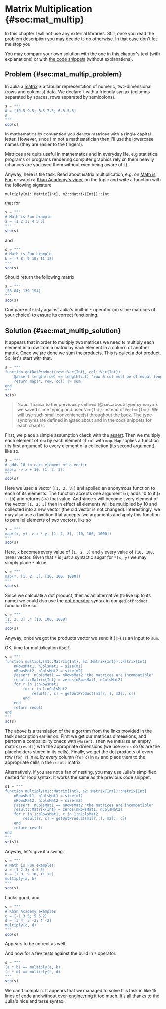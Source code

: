 # Matrix Multiplication {#sec:mat_multip}

In this chapter I will not use any external libraries. Still, once you read the
problem description you may decide to do otherwise. In that case don't let me
stop you.

You may compare your own solution with the one in this chapter's text (with
explanations) or with [the code
snippets](https://github.com/b-lukaszuk/BS_wJ_eng/tree/main/code_snippets/matrix_multiplication)
(without explanations).

## Problem {#sec:mat_multip_problem}

In Julia a
[matrix](https://b-lukaszuk.github.io/RJ_BS_eng/julia_language_variables.html#sec:julia_arrays)
is a tabular representation of numeric, two-dimensional (rows and columns)
data. We declare it with a friendly syntax (columns separated by spaces, rows
separated by semicolons).

```jl
s = """
A = [10.5 9.5; 8.5 7.5; 6.5 5.5]
A
"""
sco(s)
```

In mathematics by convention you denote matrices with a single capital
letter. However, since I'm not a mathematician then I'll use the lowercase names
(they are easier to the fingers).

Matrices are quite useful in mathematics and in everyday life, e.g statistical
programs or programs rendering computer graphics rely on them heavily (chances
are you used them without even being aware of it).

Anyway, here is the task. Read about matrix multiplication, e.g. on [Math is
Fun](https://www.mathsisfun.com/algebra/matrix-multiplying.html) or watch a
[Khan Academy's video](https://www.youtube.com/watch?v=OMA2Mwo0aZg) on the topic
and write a function with the following signature

```
multiply(m1::Matrix{Int}, m2::Matrix{Int})::Int
```

that for

```jl
s = """
# Math is Fun example
a = [1 2 3; 4 5 6]
"""
sco(s)
```

and

```jl
s = """
# Math is Fun example
b = [7 8; 9 10; 11 12]
"""
sco(s)
```

Should return the following matrix

```jl
s = """
[58 64; 139 154]
"""
sco(s)
```

Compare `multiply` against Julia's built-in `*` operator (on some matrices of
your choice) to ensure its correct functioning.

## Solution {#sec:mat_multip_solution}

It appears that in order to multiply two matrices we need to multiply each
element in a row from a matrix by each element in a column of another
matrix. Once we are done we sum the products. This is called a dot product. So,
let's start with that.

```jl
s = """
function getDotProduct(row::Vec{Int}, col::Vec{Int})
    @assert length(row) == length(col) "row & col must be of equal length"
    return map(*, row, col) |> sum
end
"""
sc(s)
```

> Note. Thanks to the previously defined (@sec:about) type synonyms we saved
> some typing and used `Vec{Int}` instead of `Vector{Int}`. We will use such
> small convenience(s) throughout the book. The type synonyms are defined in
> @sec:about and in the code snippets for each chapter.

First, we place a simple assumption check with the
[assert](https://docs.julialang.org/en/v1/base/base/#Base.@assert). Then we
multiply each element of `row` by each element of `col` with `map`. `Map`
applies a function (its first argument) to every element of a collection (its
second argument), like so.

```jl
s = """
# adds 10 to each element of a vector
map(x -> x + 10, [1, 2, 3])
"""
sco(s)
```

Here we used a vector (`[1, 2, 3]`) and applied an anonymous function to each of
its elements. The function accepts one argument (`x`), adds 10 to it (`x + 10`)
and returns (`->`) that value. And since `x` will become every element of the
vector `[1, 2, 3]` then in effect all elements will be multiplied by 10 and
collected into a new vector (the old vector is not changed). Interestingly, we
may also use a function that accepts two arguments and apply this function to
parallel elements of two vectors, like so

```jl
s = """
map((x, y) -> x * y, [1, 2, 3], [10, 100, 1000])
"""
sco(s)
```

Here, `x` becomes every value of `[1, 2, 3]` and `y` every value of `[10, 100, 1000]` vector. 
Given that `*` is just a syntactic sugar for `*(x, y)` we may simply place `*` alone.

```jl
s = """
map(*, [1, 2, 3], [10, 100, 1000])
"""
sco(s)
```

Since we calculate a dot product, then as an alternative (to live up to its
name) we could also use the [dot
operator](https://b-lukaszuk.github.io/RJ_BS_eng/julia_language_repetition.html#sec:julia_language_dot_functions)
syntax in our `getDotProduct` function like so:

```jl
s = """
[1, 2, 3] .* [10, 100, 1000]
"""
sco(s)
```

Anyway, once we got the products vector we send it (`|>`) as an input to `sum`.

OK, time for multiplication itself.

```jl
s = """
function multiply(m1::Matrix{Int}, m2::Matrix{Int})::Matrix{Int}
    nRowsMat1, nColsMat1 = size(m1)
    nRowsMat2, nColsMat2 = size(m2)
    @assert  nColsMat1 == nRowsMat2 "the matrices are incompatible"
    result::Matrix{Int} = zeros(nRowsMat1, nColsMat2)
    for r in 1:nRowsMat1
        for c in 1:nColsMat2
            result[r, c] = getDotProduct(m1[r,:], m2[:, c])
        end
    end
    return result
end
"""
sc(s)
```

The above is a translation of the algorithm from the links provided in the task
description earlier on. First we get our matrices dimensions, and perform a
compatibility check with `@assert`. Then we initialize an empty matrix
(`result`) with the appropriate dimensions (we use `zeros` so 0s are the
placeholders stored in its cells). Finally, we get the dot products of every row
(`for r`) in `m1` by every column (`for c`) in `m2` and place them to the
appropriate cells in the `result` matrix.

Alternatively, if you are not a fan of nesting, you may use Julia's simplified
nested for loop syntax. It works the same as the previous code snippet.

```jl
s1 = """
function multiply(m1::Matrix{Int}, m2::Matrix{Int})::Matrix{Int}
    nRowsMat1, nColsMat1 = size(m1)
    nRowsMat2, nColsMat2 = size(m2)
    @assert  nColsMat1 == nRowsMat2 "the matrices are incompatible"
    result::Matrix{Int} = zeros(nRowsMat1, nColsMat2)
    for r in 1:nRowsMat1, c in 1:nColsMat2
        result[r, c] = getDotProduct(m1[r,:], m2[:, c])
    end
    return result
end
"""
sc(s1)
```

Anyway, let's give it a swing.

```jl
s = """
# Math is Fun examples
a = [1 2 3; 4 5 6]
b = [7 8; 9 10; 11 12]
multiply(a, b)
"""
sco(s)
```

Looks good, and

```jl
s = """
# Khan Academy examples
c = [-1 3 5; 5 5 2]
d = [3 4; 3 -2; 4 -2]
multiply(c, d)
"""
sco(s)
```

Appears to be correct as well.

And now for a few tests against the build in `*` operator.

```jl
s = """
(a * b) == multiply(a, b)
(c * d) == multiply(c, d)
"""
sco(s)
```

We can't complain. It appears that we managed to solve this task in like 15
lines of code and without over-engineering it too much. It's all thanks to the
Julia's nice and terse syntax.
